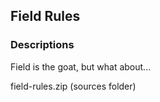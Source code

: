 ## Field Rules

### Descriptions
Field is the goat, but what about...

field-rules.zip (sources folder)